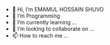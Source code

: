 - 👋 Hi, I’m EMAMUL HOSSAIN SHUVO
- 👀 I’m Programming 
- 🌱 I’m currently learning ...
- 💞️ I’m looking to collaborate on ...
- 📫 How to reach me ...

<!---
Shuvo7550/Shuvo7550 is a ✨ special ✨ repository because its `README.md` (this file) appears on your GitHub profile.
You can click the Preview link to take a look at your changes.
--->
